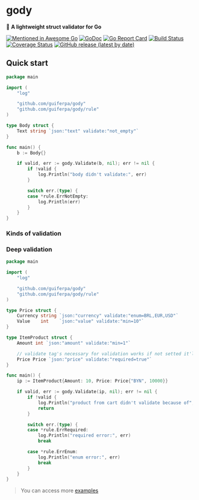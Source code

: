 # gody

:balloon: **A lightweight struct validator for Go**

[![Mentioned in Awesome Go](https://awesome.re/mentioned-badge.svg)](https://github.com/avelino/awesome-go)
[![GoDoc](https://godoc.org/github.com/guiferpa/gody?status.svg)](https://godoc.org/github.com/guiferpa/gody)
[![Go Report Card](https://goreportcard.com/badge/github.com/guiferpa/gody)](https://goreportcard.com/report/github.com/guiferpa/gody)
[![Build Status](https://cloud.drone.io/api/badges/guiferpa/gody/status.svg)](https://cloud.drone.io/guiferpa/gody)
[![Coverage Status](https://coveralls.io/repos/github/guiferpa/gody/badge.svg?branch=master)](https://coveralls.io/github/guiferpa/gody?branch=master)
[![GitHub release (latest by date)](https://img.shields.io/github/v/release/guiferpa/gody?color=purple&label=latest)](https://github.com/guiferpa/gody/releases/latest)

## Quick start

```go
package main

import (
	"log"

	"github.com/guiferpa/gody"
	"github.com/guiferpa/gody/rule"
)

type Body struct {
	Text string `json:"text" validate:"not_empty"`
}

func main() {
	b := Body{}

	if valid, err := gody.Validate(b, nil); err != nil {
		if !valid {
			log.Println("body didn't validate:", err)
		}

		switch err.(type) {
		case *rule.ErrNotEmpty:
			log.Println(err)
		}
	}
}
```

### Kinds of validation

### Deep validation

```go
package main

import (
    "log"

    "github.com/guiferpa/gody"
    "github.com/guiferpa/gody/rule"
)

type Price struct {
	Currency string `json:"currency" validate:"enum=BRL,EUR,USD"`
	Value    int    `json:"value" validate:"min=10"`
}

type ItemProduct struct {
	Amount int `json:"amount" validate:"min=1"`

	// validate tag's necessary for validation works if not setted it'll be ignored
	Price Price `json:"price" validate:"required=true"`
}

func main() {
	ip := ItemProduct{Amount: 10, Price: Price{"BYN", 10000}}

	if valid, err := gody.Validate(ip, nil); err != nil {
		if !valid {
			log.Println("product from cart didn't validate because of", err)
			return
		}

		switch err.(type) {
		case *rule.ErrRequired:
			log.Println("required error:", err)
			break

		case *rule.ErrEnum:
			log.Println("enum error:", err)
			break
		}
	}
}
```

> You can access more [examples](https://github.com/guiferpa/gody/blob/master/example/validate.go)

